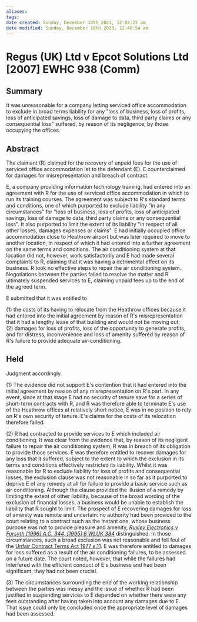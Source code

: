 ```yaml
---
aliases: 
tags: 
date created: Sunday, December 10th 2023, 12:02:22 am
date modified: Sunday, December 10th 2023, 12:40:54 am
---
```


# Regus (UK) Ltd v Epcot Solutions Ltd [2007] EWHC 938 (Comm)

## Summary

It was unreasonable for a company letting serviced office accommodation to exclude in broad terms liability for any "loss of business, loss of profits, loss of anticipated savings, loss of damage to data, third party claims or any consequential loss" suffered, by reason of its negligence, by those occupying the offices.

## Abstract

The claimant (R) claimed for the recovery of unpaid fees for the use of serviced office accommodation let to the defendant (E). E counterclaimed for damages for misrepresentation and breach of contract.

E, a company providing information technology training, had entered into an agreement with R for the use of serviced office accommodation in which to run its training courses. The agreement was subject to R's standard terms and conditions, one of which purported to exclude liability "in any circumstances" for "loss of business, loss of profits, loss of anticipated savings, loss of damage to data, third party claims or any consequential loss". It also purported to limit the extent of its liability "in respect of all other losses, damages expenses or claims". E had initially occupied office accommodation close to Heathrow airport but was later required to move to another location, in respect of which it had entered into a further agreement on the same terms and conditions. The air conditioning system at that location did not, however, work satisfactorily and E had made several complaints to R, claiming that it was having a detrimental effect on its business. R took no effective steps to repair the air conditioning system. Negotiations between the parties failed to resolve the matter and R ultimately suspended services to E, claiming unpaid fees up to the end of the agreed term.

E submitted that it was entitled to

(1) the costs of its having to relocate from the Heathrow offices because it had entered into the initial agreement by reason of R's misrepresentation that it had a lengthy lease of that building and would not be moving out;  
(2) damages for loss of profits, loss of the opportunity to generate profits, and for distress, inconvenience and loss of amenity suffered by reason of R's failure to provide adequate air-conditioning.

## Held

Judgment accordingly.

(1) The evidence did not support E's contention that it had entered into the initial agreement by reason of any misrepresentation on R's part. In any event, since at that stage E had no security of tenure save for a series of short-term contracts with R, and R was therefore able to terminate E's use of the Heathrow offices at relatively short notice, E was in no position to rely on R's own security of tenure. E's claims for the costs of its relocation therefore failed.

(2) R had contracted to provide services to E which included air conditioning. It was clear from the evidence that, by reason of its negligent failure to repair the air conditioning system, R was in breach of its obligation to provide those services. E was therefore entitled to recover damages for any loss that it suffered, subject to the extent to which the exclusion in its terms and conditions effectively restricted its liability. Whilst it was reasonable for R to exclude liability for loss of profits and consequential losses, the exclusion clause was not reasonable in so far as it purported to deprive E of any remedy at all for failure to provide a basic service such as air conditioning. Although the clause provided the illusion of a remedy by limiting the extent of other liability, because of the broad wording of the exclusion of financial losses, a business would be unable to establish the liability that R sought to limit. The prospect of E recovering damages for loss of amenity was remote and uncertain: no authority had been provided to the court relating to a contract such as the instant one, whose business purpose was not to provide pleasure and amenity, _[Ruxley Electronics v Forsyth [1996] A.C. 344, [1995] 6 WLUK 384](https://uk.westlaw.com/Document/I91205150E42811DA8FC2A0F0355337E9/View/FullText.html?originationContext=document&transitionType=DocumentItem&ppcid=d76934fb463d47e1990b30ef486eea73&contextData=(sc.Default))_ distinguished. In those circumstances, such a broad exclusion was not reasonable and fell foul of the [Unfair Contract Terms Act 1977 s.11](https://uk.westlaw.com/Document/IA467E9F1E44911DA8D70A0E70A78ED65/View/FullText.html?originationContext=document&transitionType=DocumentItem&ppcid=d76934fb463d47e1990b30ef486eea73&contextData=(sc.Default)). E was therefore entitled to damages for loss suffered as a result of the air conditioning failures, to be assessed on a future date. The court noted, however, that while the failures had interfered with the efficient conduct of E's business and had been significant, they had not been crucial.

(3) The circumstances surrounding the end of the working relationship between the parties was messy and the issue of whether R had been justified in suspending services to E depended on whether there were any fees outstanding after having taken into account any damages due to E. That issue could only be concluded once the appropriate level of damages had been assessed.
